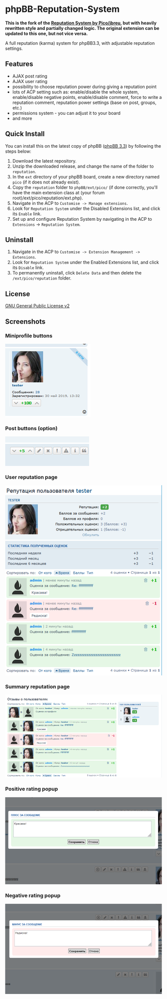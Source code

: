 phpBB-Reputation-System
=======================

**This is the fork of the [Reputation System by Pico/jbreu](https://github.com/jbreu/phpBB-Reputation-System), but with heavily rewritten style and partially changed logic. The original extension can be updated to this one, but not vice versa.**

A full reputation (karma) system for phpBB3.3, with adjustable reputation settings.

## Features
* AJAX post rating
* AJAX user rating
* possibility to choose reputation power during giving a reputation point
* lots of ACP setting such as: enable/disable the whole system, enable/disable negative points, enable/disable comment, force to write a reputation comment, reputation power settings (base on post, groups, etc.)
* permissions system - you can adjust it to your board
* and more

## Quick Install
You can install this on the latest copy of phpBB ([phpBB 3.3](https://github.com/phpbb/phpbb3)) by following the steps below:

1. Download the latest repository.
2. Unzip the downloaded release, and change the name of the folder to `reputation`.
3. In the `ext` directory of your phpBB board, create a new directory named `pico` (if it does not already exist).
4. Copy the `reputation` folder to `phpBB/ext/pico/` (if done correctly, you'll have the main extension class at (your forum root)/ext/pico/reputation/ext.php).
5. Navigate in the ACP to `Customise -> Manage extensions`.
6. Look for `Reputation System` under the Disabled Extensions list, and click its `Enable` link.
7. Set up and configure Reputation System by navigating in the ACP to `Extensions` -> `Reputation System`.

## Uninstall
1. Navigate in the ACP to `Customise -> Extension Management -> Extensions`.
2. Look for `Reputation System` under the Enabled Extensions list, and click its `Disable` link.
3. To permanently uninstall, click `Delete Data` and then delete the `/ext/pico/reputation` folder.

## License
[GNU General Public License v2](http://opensource.org/licenses/GPL-2.0)

## Screenshots

### Miniprofile buttons

![Miniprofile buttons](/doc/miniprofile_widget.png)

### Post buttons (option)

![Post buttons (option)](/doc/post_widget.png)

### User reputation page

![User reputation page](/doc/user_rep.png)

### Summary reputation page

![Summary reputation page](/doc/all_reps.png)

### Positive rating popup

![Positive rating popup](/doc/positive.png)

### Negative rating popup

![Negative rating popup](/doc/negative.png)
